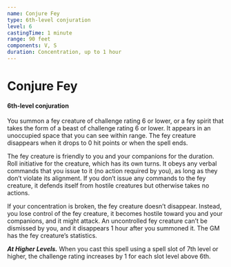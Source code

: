 ```yaml
---
name: Conjure Fey
type: 6th-level conjuration
level: 6
castingTime: 1 minute
range: 90 feet
components: V, S
duration: Concentration, up to 1 hour
---
```


# Conjure Fey

#### 6th-level conjuration

You summon a fey creature of challenge rating 6 or lower, or a fey spirit that takes the form of a beast of challenge rating 6 or lower. It appears in an unoccupied space that you can see within range. The fey creature disappears when it drops to 0 hit points or when the spell ends.

The fey creature is friendly to you and your companions for the duration. Roll initiative for the creature, which has its own turns. It obeys any verbal commands that you issue to it (no action required by you), as long as they don’t violate its alignment. If you don’t issue any commands to the fey creature, it defends itself from hostile creatures but otherwise takes no actions.

If your concentration is broken, the fey creature doesn’t disappear. Instead, you lose control of the fey creature, it becomes hostile toward you and your companions, and it might attack. An uncontrolled fey creature can’t be dismissed by you, and it disappears 1 hour after you summoned it. The GM has the fey creature’s statistics.

_**At Higher Levels.**_ When you cast this spell using a spell slot of 7th level or higher, the challenge rating increases by 1 for each slot level above 6th.
